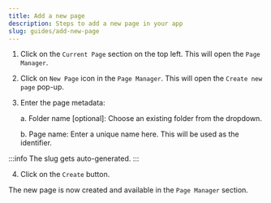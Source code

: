 ```yaml
---
title: Add a new page
description: Steps to add a new page in your app
slug: guides/add-new-page
---
```


1. Click on the `Current Page` section on the top left. This will open the `Page Manager`. 

2. Click on `New Page` icon in the `Page Manager`. This will open the `Create new page` pop-up.

3. Enter the page metadata:

    a. Folder name [optional]: Choose an existing folder from the dropdown.

    b. Page name: Enter a unique name here. This will be used as the identifier.

:::info
The slug gets auto-generated. 
:::

4. Click on the `Create` button. 

The new page is now created and available in the `Page Manager` section. 